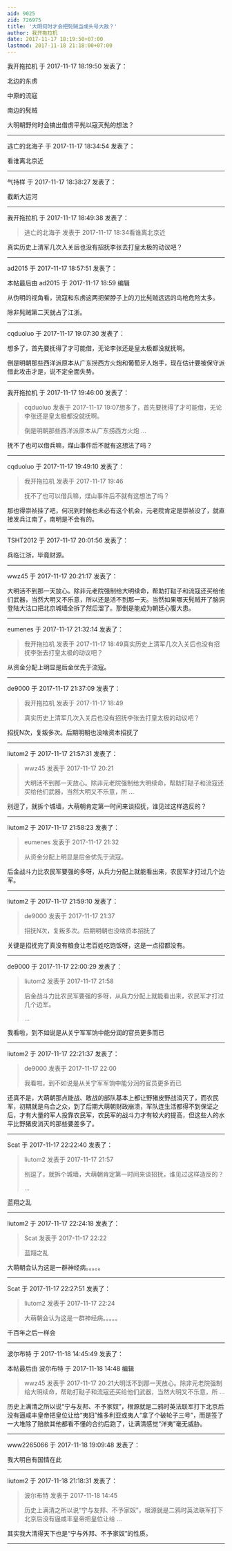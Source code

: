 ```yaml
---
aid: 9025
zid: 726975
title: '大明何时才会把髡贼当成头号大敌？'
author: 我开拖拉机
date: 2017-11-17 18:19:50+07:00
lastmod: 2017-11-18 21:18:00+07:00
---
```


我开拖拉机 于 2017-11-17 18:19:50 发表了：

北边的东虏

中原的流寇

南边的髡贼

大明朝野何时会搞出借虏平髡以寇灭髡的想法？

---------

逃亡的北海子 于 2017-11-17 18:34:54 发表了：

看谁离北京近

---------

气持样 于 2017-11-17 18:38:27 发表了：

截断大运河

---------

我开拖拉机 于 2017-11-17 18:49:38 发表了：

> 逃亡的北海子 发表于 2017-11-17 18:34看谁离北京近



真实历史上清军几次入关后也没有招抚李张去打皇太极的动议吧？

---------

ad2015 于 2017-11-17 18:57:51 发表了：

本帖最后由 ad2015 于 2017-11-17 18:59 编辑 

从伪明的视角看，流寇和东虏这两把架脖子上的刀比髡贼远远的鸟枪危险太多。

除非髡贼第二天就占了江浙。

---------

cqduoluo 于 2017-11-17 19:07:30 发表了：

想多了，首先要抚得了才可能借，无论李张还是皇太极都没就抚啊。

倒是明朝那些西洋派原本从广东捞西方火炮和葡萄牙人炮手，现在估计要被保守派借此攻击才是，说不定全面失势。

---------

我开拖拉机 于 2017-11-17 19:46:00 发表了：

> cqduoluo 发表于 2017-11-17 19:07想多了，首先要抚得了才可能借，无论李张还是皇太极都没就抚啊。
> 
> 倒是明朝那些西洋派原本从广东捞西方火炮 ...



抚不了也可以借兵嘛，煤山事件后不就有这想法了吗？

---------

cqduoluo 于 2017-11-17 19:49:10 发表了：

> 我开拖拉机 发表于 2017-11-17 19:46
> 
> 抚不了也可以借兵嘛，煤山事件后不就有这想法了吗？



那也得崇祯挂了吧，何况到时候也未必有这个机会，元老院肯定是崇祯没了，就直接发兵江南了，南明是不会有的。

---------

TSHT2012 于 2017-11-17 20:01:56 发表了：

兵临江浙，毕竟财源。

---------

wwz45 于 2017-11-17 20:21:17 发表了：

大明活不到那一天放心。除非元老院强制给大明续命，帮助打鞑子和流寇还买给他们武器，当然大明又不乐意，所以还是活不到那一天。当然如果哪天髡贼开了脑洞登陆大沽口把北京城墙全拆了然后溜了。那倒是能成为朝廷心腹大患。

---------

eumenes 于 2017-11-17 21:32:14 发表了：

> 我开拖拉机 发表于 2017-11-17 18:49真实历史上清军几次入关后也没有招抚李张去打皇太极的动议吧？



从资金分配上明显是后金优先于流寇。

---------

de9000 于 2017-11-17 21:37:09 发表了：

> 我开拖拉机 发表于 2017-11-17 18:49
> 
> 真实历史上清军几次入关后也没有招抚李张去打皇太极的动议吧？



招抚N次，复叛多次。后期明朝也没啥资本招抚了

---------

liutom2 于 2017-11-17 21:57:31 发表了：

> wwz45 发表于 2017-11-17 20:21
> 
> 大明活不到那一天放心。除非元老院强制给大明续命，帮助打鞑子和流寇还买给他们武器，当然大明又不乐意，所 ...



别逗了，就拆个城墙，大萌朝肯定第一时间来谈招抚，谁见过这样造反的？

---------

liutom2 于 2017-11-17 21:58:23 发表了：

> eumenes 发表于 2017-11-17 21:32
> 
> 从资金分配上明显是后金优先于流寇。



后金战斗力比农民军要强的多呀，从兵力分配上就能看出来，农民军才打过几个边军。

---------

liutom2 于 2017-11-17 21:59:10 发表了：

> de9000 发表于 2017-11-17 21:37
> 
> 招抚N次，复叛多次。后期明朝也没啥资本招抚了



关键是招抚完了真没有粮食让老百姓吃饱饭呀，这是一点招都没有。

---------

de9000 于 2017-11-17 22:00:29 发表了：

> liutom2 发表于 2017-11-17 21:58
> 
> 后金战斗力比农民军要强的多呀，从兵力分配上就能看出来，农民军才打过几个边军。
> 
> ...



我看啦，到不如说是从关宁军军饷中能分润的官员更多而已

---------

liutom2 于 2017-11-17 22:21:37 发表了：

> de9000 发表于 2017-11-17 22:00
> 
> 我看啦，到不如说是从关宁军军饷中能分润的官员更多而已



还真不是，大萌朝那点能战、敢战的部队基本上都让野猪皮野战消灭了，而农民军，初期就是乌合之众，到了后期大萌朝财政崩溃，军队连生活都得不到保证之后，才有大量的军人投靠农民军，农民军的战斗力才有较大的提高，但这些人的水平比野猪皮消灭的那些要差多了。

---------

Scat 于 2017-11-17 22:22:40 发表了：

> liutom2 发表于 2017-11-17 21:57
> 
> 别逗了，就拆个城墙，大萌朝肯定第一时间来谈招抚，谁见过这样造反的？
> 
> ...



蓝翔之乱

---------

liutom2 于 2017-11-17 22:24:18 发表了：

> Scat 发表于 2017-11-17 22:22
> 
> 蓝翔之乱



大萌朝会认为这是一群神经病。。。。。

---------

Scat 于 2017-11-17 22:27:51 发表了：

> liutom2 发表于 2017-11-17 22:24
> 
> 大萌朝会认为这是一群神经病。。。。。



千百年之后一样会

---------

波尔布特 于 2017-11-18 14:45:49 发表了：

本帖最后由 波尔布特 于 2017-11-18 14:48 编辑 


> 
> wwz45 发表于 2017-11-17 20:21大明活不到那一天放心。除非元老院强制给大明续命，帮助打鞑子和流寇还买给他们武器，当然大明又不乐意，所 ...



历史上满清之所以说“宁与友邦、不予家奴”，根源就是二鸦时英法联军打下北京后没有逼咸丰皇帝把皇位让给“夷妇”维多利亚或夷人“拿了个破轮子三号”，而是签了一大堆除了赔款其他都看不懂的合约后跑了，让满清感觉“洋夷”毫无威胁。

---------

www2265066 于 2017-11-18 19:09:48 发表了：

我大明自有国情在此

---------

liutom2 于 2017-11-18 21:18:31 发表了：

> 波尔布特 发表于 2017-11-18 14:45
> 
> 历史上满清之所以说“宁与友邦、不予家奴”，根源就是二鸦时英法联军打下北京后没有逼咸丰皇帝把皇位让给 ...



其实我大清得天下也是“宁与外邦、不予家奴”的性质。

---------


